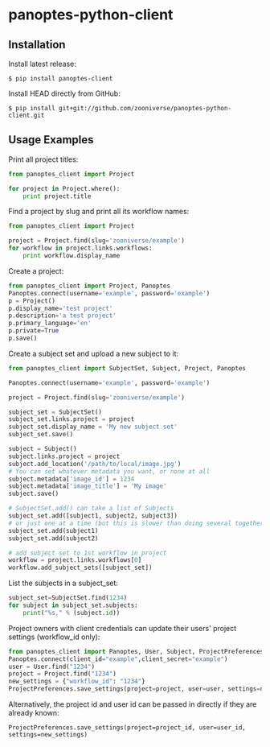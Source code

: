 # panoptes-python-client

## Installation

Install latest release:

```
$ pip install panoptes-client
```

Install HEAD directly from GitHub:

```
$ pip install git+git://github.com/zooniverse/panoptes-python-client.git
```

## Usage Examples

Print all project titles:

```python
from panoptes_client import Project

for project in Project.where():
    print project.title
```

Find a project by slug and print all its workflow names:

```python
from panoptes_client import Project

project = Project.find(slug='zooniverse/example')
for workflow in project.links.workflows:
    print workflow.display_name
```

Create a project:

```python
from panoptes_client import Project, Panoptes
Panoptes.connect(username='example', password='example')
p = Project()
p.display_name='test project'
p.description='a test project'
p.primary_language='en'
p.private=True
p.save()
```

Create a subject set and upload a new subject to it:

```python
from panoptes_client import SubjectSet, Subject, Project, Panoptes

Panoptes.connect(username='example', password='example')

project = Project.find(slug='zooniverse/example')

subject_set = SubjectSet()
subject_set.links.project = project
subject_set.display_name = 'My new subject set'
subject_set.save()

subject = Subject()
subject.links.project = project
subject.add_location('/path/to/local/image.jpg')
# You can set whatever metadata you want, or none at all
subject.metadata['image_id'] = 1234
subject.metadata['image_title'] = 'My image'
subject.save()

# SubjectSet.add() can take a list of Subjects
subject_set.add([subject1, subject2, subject3])
# or just one at a time (but this is slower than doing several together)
subject_set.add(subject1)
subject_set.add(subject2)

# add subject set to 1st workflow in project
workflow = project.links.workflows[0]
workflow.add_subject_sets([subject_set])
```

List the subjects in a subject_set:

```python
subject_set=SubjectSet.find(1234)
for subject in subject_set.subjects:
    print("%s," % (subject.id))
```

Project owners with client credentials can update their users' project settings (workflow_id only):

```python
from panoptes_client import Panoptes, User, Subject, ProjectPreferences
Panoptes.connect(client_id="example",client_secret="example")
user = User.find("1234")
project = Project.find("1234")
new_settings = {"workflow_id": "1234"}
ProjectPreferences.save_settings(project=project, user=user, settings=new_settings)
```
Alternatively, the project id and user id can be passed in directly if they are already known:

 `ProjectPreferences.save_settings(project=project_id, user=user_id, settings=new_settings)`
